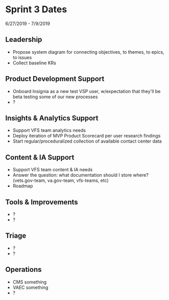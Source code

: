 # Sprint 3 Dates
6/27/2019 - 7/9/2019

## Leadership
- Propose system diagram for connecting objectives, to themes, to epics, to issues
- Collect baseline KRs

## Product Development Support
- Onboard Insignia as a new test VSP user, w/expectation that they'll be beta testing some of our new processes
- ?

## Insights & Analytics Support
- Support VFS team analytics needs
- Deploy iteration of MVP Product Scorecard per user research findings
- Start regular/proceduralized collection of available contact center data

## Content & IA Support
- Support VFS team content & IA needs
- Answer the question: what documentation should I store where? (vets.gov-team, va.gov-team, vfs-teams, etc)
- Roadmap

## Tools & Improvements
- ?
- ?

## Triage
- ?
- ?

## Operations
- CMS something
- VAEC something
- ?
